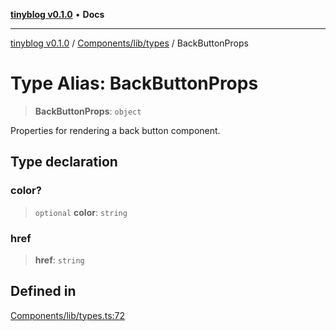 [**tinyblog v0.1.0**](../../../../README.md) • **Docs**

***

[tinyblog v0.1.0](../../../../modules.md) / [Components/lib/types](../README.md) / BackButtonProps

# Type Alias: BackButtonProps

> **BackButtonProps**: `object`

Properties for rendering a back button component.

## Type declaration

### color?

> `optional` **color**: `string`

### href

> **href**: `string`

## Defined in

[Components/lib/types.ts:72](https://github.com/soumyaRauth/tinyblog/blob/08b705b334f790cb2abe6139659ab77dc5d8c110/Components/lib/types.ts#L72)
